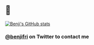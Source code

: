 # 🌿

[![Benji's GitHub stats](https://github-readme-stats.vercel.app/api?username=benjifriedman)](https://github.com/benjifriedman/github-readme-stats)

### [@benjifri](https://twitter.com/benjifri) on Twitter to contact me
